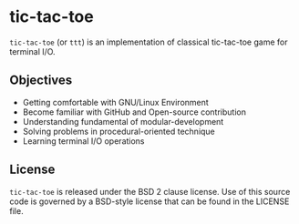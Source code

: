 # tic-tac-toe

`tic-tac-toe` (or `ttt`) is an implementation of classical tic-tac-toe game for terminal I/O.

## Objectives
* Getting comfortable with GNU/Linux Environment
* Become familiar with GitHub and Open-source contribution
* Understanding fundamental of modular-development
* Solving problems in procedural-oriented technique
* Learning terminal I/O operations

## License
`tic-tac-toe` is released under the BSD 2 clause license. Use of this source code is governed by a BSD-style license that can be found in the LICENSE file.
